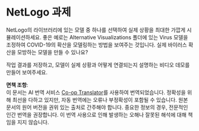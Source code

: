 <!--
CO_OP_TRANSLATOR_METADATA:
{
  "original_hash": "cf654ca60c7f86c8dad28596fb42994b",
  "translation_date": "2025-08-24T21:32:55+00:00",
  "source_file": "lessons/6-Other/23-MultiagentSystems/assignment.md",
  "language_code": "ko"
}
-->
# NetLogo 과제

NetLogo의 라이브러리에 있는 모델 중 하나를 선택하여 실제 상황을 최대한 가깝게 시뮬레이션하세요. 좋은 예로는 Alternative Visualizations 폴더에 있는 Virus 모델을 조정하여 COVID-19의 확산을 모델링하는 방법을 보여주는 것입니다. 실제 바이러스 확산을 모방하는 모델을 만들 수 있나요?

작업 결과를 저장하고, 모델이 실제 상황과 어떻게 연결되는지 설명하는 비디오 데모를 만들어 보여주세요.

**면책 조항**:  
이 문서는 AI 번역 서비스 [Co-op Translator](https://github.com/Azure/co-op-translator)를 사용하여 번역되었습니다. 정확성을 위해 최선을 다하고 있지만, 자동 번역에는 오류나 부정확성이 포함될 수 있습니다. 원본 문서의 원어 버전을 권위 있는 출처로 간주해야 합니다. 중요한 정보의 경우, 전문적인 인간 번역을 권장합니다. 이 번역 사용으로 인해 발생하는 오해나 잘못된 해석에 대해 책임을 지지 않습니다.